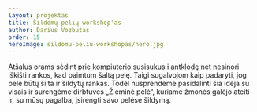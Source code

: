 ```yaml
---
layout: projektas
title: Šildomų pelių workshop'as
author: Darius Vozbutas
order: 15
heroImage: sildomu-peliu-workshopas/hero.jpg
---
```

Atšalus orams sėdint prie kompiuterio susisukus i antklodę net nesinori iškišti
rankos, kad paimtum šaltą pelę. Taigi sugalvojom kaip padaryti, jog pelė būtų
šilta ir šildytų rankas. Todėl nusprendėme pasidalinti šia idėja su visais ir
surengėme dirbtuves „Žieminė pelė“, kuriame žmonės galėjo ateiti ir, su mūsų
pagalba, įsirengti savo pelėse šildymą.
